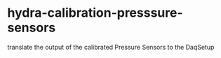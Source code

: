 # hydra-calibration-presssure-sensors
translate the output of the calibrated Pressure Sensors to the DaqSetup
